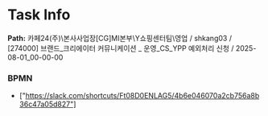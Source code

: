 # Task Info

**Path:** 카페24(주)\본사사업장\[CG]MI본부\Y쇼핑센터팀\영업 / shkang03 / [274000] 브랜드_크리에이터 커뮤니케이션 _ 운영_CS_YPP 예외처리 신청 / 2025-08-01_00-00-00

### BPMN
- ["https://slack.com/shortcuts/Ft08D0ENLAG5/4b6e046070a2cb756a8b36c47a05d827"]

